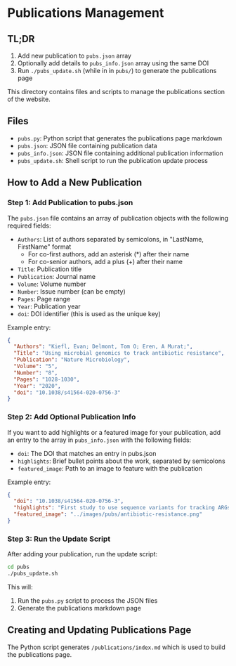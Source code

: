 # Publications Management

## TL;DR
1. Add new publication to `pubs.json` array
2. Optionally add details to `pubs_info.json` array using the same DOI
3. Run `./pubs_update.sh` (while in in `pubs/`) to generate the publications page

This directory contains files and scripts to manage the publications section of the website.

## Files

- `pubs.py`: Python script that generates the publications page markdown
- `pubs.json`: JSON file containing publication data
- `pubs_info.json`: JSON file containing additional publication information
- `pubs_update.sh`: Shell script to run the publication update process

## How to Add a New Publication

### Step 1: Add Publication to pubs.json

The `pubs.json` file contains an array of publication objects with the following required fields:
- `Authors`: List of authors separated by semicolons, in "LastName, FirstName" format
  - For co-first authors, add an asterisk (*) after their name
  - For co-senior authors, add a plus (+) after their name
- `Title`: Publication title
- `Publication`: Journal name
- `Volume`: Volume number
- `Number`: Issue number (can be empty)
- `Pages`: Page range
- `Year`: Publication year
- `doi`: DOI identifier (this is used as the unique key)

Example entry:
```json
{
  "Authors": "Kiefl, Evan; Delmont, Tom O; Eren, A Murat;",
  "Title": "Using microbial genomics to track antibiotic resistance",
  "Publication": "Nature Microbiology",
  "Volume": "5",
  "Number": "8",
  "Pages": "1028-1030",
  "Year": "2020",
  "doi": "10.1038/s41564-020-0756-3"
}
```

### Step 2: Add Optional Publication Info

If you want to add highlights or a featured image for your publication, add an entry to the array in `pubs_info.json` with the following fields:
- `doi`: The DOI that matches an entry in pubs.json
- `highlights`: Brief bullet points about the work, separated by semicolons
- `featured_image`: Path to an image to feature with the publication

Example entry:
```json
{
  "doi": "10.1038/s41564-020-0756-3",
  "highlights": "First study to use sequence variants for tracking ARGs;Created a framework for tracking mobile genetic elements",
  "featured_image": "../images/pubs/antibiotic-resistance.png"
}
```

### Step 3: Run the Update Script

After adding your publication, run the update script:

```bash
cd pubs
./pubs_update.sh
```

This will:
1. Run the `pubs.py` script to process the JSON files
2. Generate the publications markdown page

## Creating and Updating Publications Page

The Python script generates `/publications/index.md` which is used to build the publications page.
